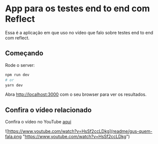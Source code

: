 # App para os testes end to end com Reflect

Essa é a aplicação em que uso no vídeo que falo sobre testes end to end com reflect.

## Começando

Rode o server:

```bash
npm run dev
# or
yarn dev
```

Abra [http://localhost:3000](http://localhost:3000) com o seu browser para ver os resultados.

## Confira o vídeo relacionado

Confira o vídeo no YouTube [aqui](https://www.youtube.com/watch?v=HsSf2ccLDkg)

![https://www.youtube.com/watch?v=HsSf2ccLDkg](readme/gus-quem-fala.png "https://www.youtube.com/watch?v=HsSf2ccLDkg")
